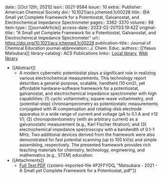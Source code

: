 date:: [[Oct 12th, 2021]]
issn:: 0021-9584
issue:: 10
extra:: Publisher: American Chemical Society
doi:: 10.1021/acs.jchemed.1c00228
title:: @A Small yet Complete Framework for a Potentiostat, Galvanostat, and Electrochemical Impedance Spectrometer
pages:: 3362-3370
volume:: 98
item-type:: [[journalArticle]]
access-date:: 2023-02-20T03:19:42Z
original-title:: "A Small yet Complete Framework for a Potentiostat, Galvanostat, and Electrochemical Impedance Spectrometer"
url:: https://doi.org/10.1021/acs.jchemed.1c00228
publication-title:: Journal of Chemical Education
journal-abbreviation:: J. Chem. Educ.
authors:: [[Yasuo Matsubara]]
library-catalog:: ACS Publications
links:: [Local library](zotero://select/library/items/Z8DEWB46), [Web library](https://www.zotero.org/users/8784047/items/Z8DEWB46)

- [[Abstract]]
	- A modern cybernetic potentiostat plays a significant role in realizing various electrochemical measurements. This technology report describes a general-purpose, scalable, handheld (10 cm2), yet affordable hardware–software framework for a potentiostat, galvanostat, and electrochemical impedance spectrometer with high capabilities: (1) cyclic voltammetry, square-wave voltammetry, and (potential-step) chronoamperometry as potentiostatic measurements conjugated with iR compensation and rotating-disk electrode apparatus in a wide range of current and voltage (pA to 0.1 A and ±12 V); (2) chronopotentiometry (with an arbitrary current) as a galvanostatic measurement (e.g., Karl Fischer titration); and (3) electrochemical impedance spectroscopy with a bandwidth of 0.1–1 MHz. Two additional devices derived from the framework were also demonstrated for fast potential scanning (up to 100 kV/s) and simple assembling, respectively. The presented framework provides rich teaching materials for chemistry, technology, engineering, and mathematics (e.g., STEM) education.
- [[Attachments]]
	- [Full Text PDF](https://pubs.acs.org/doi/pdf/10.1021/acs.jchemed.1c00228) {{zotero-imported-file 4P2FFYDQ, "Matsubara - 2021 - A Small yet Complete Framework for a Potentiostat,.pdf"}}